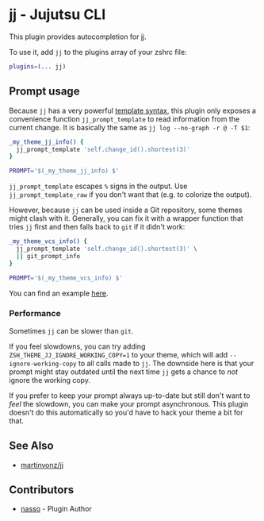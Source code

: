 # jj - Jujutsu CLI

This plugin provides autocompletion for [jj](https://martinvonz.github.io/jj).

To use it, add `jj` to the plugins array of your zshrc file:

```zsh
plugins=(... jj)
```

## Prompt usage

Because `jj` has a very powerful [template syntax](https://martinvonz.github.io/jj/latest/templates/), this
plugin only exposes a convenience function `jj_prompt_template` to read information from the current change.
It is basically the same as `jj log --no-graph -r @ -T $1`:

```sh
_my_theme_jj_info() {
  jj_prompt_template 'self.change_id().shortest(3)'
}

PROMPT='$(_my_theme_jj_info) $'
```

`jj_prompt_template` escapes `%` signs in the output. Use `jj_prompt_template_raw` if you don't want that
(e.g. to colorize the output).

However, because `jj` can be used inside a Git repository, some themes might clash with it. Generally, you can
fix it with a wrapper function that tries `jj` first and then falls back to `git` if it didn't work:

```sh
_my_theme_vcs_info() {
  jj_prompt_template 'self.change_id().shortest(3)' \
  || git_prompt_info
}

PROMPT='$(_my_theme_vcs_info) $'
```

You can find an example
[here](https://github.com/nasso/omzsh/blob/e439e494f22f4fd4ef1b6cb64626255f4b341c1b/themes/sunakayu.zsh-theme).

### Performance

Sometimes `jj` can be slower than `git`.

If you feel slowdowns, you can try adding `ZSH_THEME_JJ_IGNORE_WORKING_COPY=1` to your theme, which will add
`--ignore-working-copy` to all calls made to `jj`. The downside here is that your prompt might stay outdated
until the next time `jj` gets a chance to _not_ ignore the working copy.

If you prefer to keep your prompt always up-to-date but still don't want to _feel_ the slowdown, you can make
your prompt asynchronous. This plugin doesn't do this automatically so you'd have to hack your theme a bit for
that.

## See Also

- [martinvonz/jj](https://github.com/martinvonz/jj)

## Contributors

- [nasso](https://github.com/nasso) - Plugin Author
